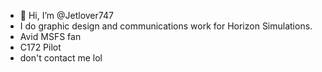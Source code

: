 - 👋 Hi, I’m @Jetlover747
- I do graphic design and communications work for Horizon Simulations.
- Avid MSFS fan
- C172 Pilot
- don't contact me lol

<!---
Jetlover747/Jetlover747 is a ✨ special ✨ repository because its `README.md` (this file) appears on your GitHub profile.
You can click the Preview link to take a look at your changes.
--->
